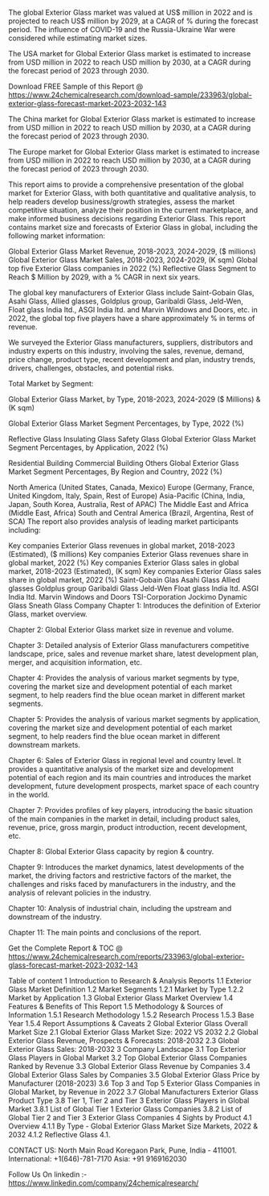 The global Exterior Glass market was valued at US$ million in 2022 and is projected to reach US$ million by 2029, at a CAGR of % during the forecast period. The influence of COVID-19 and the Russia-Ukraine War were considered while estimating market sizes.

The USA market for Global Exterior Glass  market is estimated to increase from USD million in 2022 to reach USD million by 2030, at a CAGR during the forecast period of 2023 through 2030.

Download FREE Sample of this Report @ https://www.24chemicalresearch.com/download-sample/233963/global-exterior-glass-forecast-market-2023-2032-143

The China market for Global Exterior Glass  market is estimated to increase from USD million in 2022 to reach USD million by 2030, at a CAGR during the forecast period of 2023 through 2030.

The Europe market for Global Exterior Glass  market is estimated to increase from USD million in 2022 to reach USD million by 2030, at a CAGR during the forecast period of 2023 through 2030.

This report aims to provide a comprehensive presentation of the global market for Exterior Glass, with both quantitative and qualitative analysis, to help readers develop business/growth strategies, assess the market competitive situation, analyze their position in the current marketplace, and make informed business decisions regarding Exterior Glass. This report contains market size and forecasts of Exterior Glass in global, including the following market information:

Global Exterior Glass Market Revenue, 2018-2023, 2024-2029, ($ millions)
Global Exterior Glass Market Sales, 2018-2023, 2024-2029, (K sqm)
Global top five Exterior Glass companies in 2022 (%)
Reflective Glass Segment to Reach $ Million by 2029, with a % CAGR in next six years.

The global key manufacturers of Exterior Glass include Saint-Gobain Glas, Asahi Glass, Allied glasses, Goldplus group, Garibaldi Glass, Jeld-Wen, Float glass India ltd., ASGI India ltd. and Marvin Windows and Doors, etc. in 2022, the global top five players have a share approximately % in terms of revenue.

We surveyed the Exterior Glass manufacturers, suppliers, distributors and industry experts on this industry, involving the sales, revenue, demand, price change, product type, recent development and plan, industry trends, drivers, challenges, obstacles, and potential risks.

Total Market by Segment:

Global Exterior Glass Market, by Type, 2018-2023, 2024-2029 ($ Millions) & (K sqm)

Global Exterior Glass Market Segment Percentages, by Type, 2022 (%)

Reflective Glass
Insulating Glass
Safety Glass
Global Exterior Glass Market Segment Percentages, by Application, 2022 (%)

Residential Building
Commercial Building
Others
Global Exterior Glass Market Segment Percentages, By Region and Country, 2022 (%)

North America (United States, Canada, Mexico)
Europe (Germany, France, United Kingdom, Italy, Spain, Rest of Europe)
Asia-Pacific (China, India, Japan, South Korea, Australia, Rest of APAC)
The Middle East and Africa (Middle East, Africa)
South and Central America (Brazil, Argentina, Rest of SCA)
The report also provides analysis of leading market participants including:

Key companies Exterior Glass revenues in global market, 2018-2023 (Estimated), ($ millions)
Key companies Exterior Glass revenues share in global market, 2022 (%)
Key companies Exterior Glass sales in global market, 2018-2023 (Estimated), (K sqm)
Key companies Exterior Glass sales share in global market, 2022 (%)
Saint-Gobain Glas
Asahi Glass
Allied glasses
Goldplus group
Garibaldi Glass
Jeld-Wen
Float glass India ltd.
ASGI India ltd.
Marvin Windows and Doors
TSI-Corporation
Jockimo
Dynamic Glass
Sneath Glass Company
Chapter 1: Introduces the definition of Exterior Glass, market overview.

Chapter 2: Global Exterior Glass market size in revenue and volume.

Chapter 3: Detailed analysis of Exterior Glass manufacturers competitive landscape, price, sales and revenue market share, latest development plan, merger, and acquisition information, etc.

Chapter 4: Provides the analysis of various market segments by type, covering the market size and development potential of each market segment, to help readers find the blue ocean market in different market segments.

Chapter 5: Provides the analysis of various market segments by application, covering the market size and development potential of each market segment, to help readers find the blue ocean market in different downstream markets.

Chapter 6: Sales of Exterior Glass in regional level and country level. It provides a quantitative analysis of the market size and development potential of each region and its main countries and introduces the market development, future development prospects, market space of each country in the world.

Chapter 7: Provides profiles of key players, introducing the basic situation of the main companies in the market in detail, including product sales, revenue, price, gross margin, product introduction, recent development, etc.

Chapter 8: Global Exterior Glass capacity by region & country.

Chapter 9: Introduces the market dynamics, latest developments of the market, the driving factors and restrictive factors of the market, the challenges and risks faced by manufacturers in the industry, and the analysis of relevant policies in the industry.

Chapter 10: Analysis of industrial chain, including the upstream and downstream of the industry.

Chapter 11: The main points and conclusions of the report.

Get the Complete Report & TOC @ https://www.24chemicalresearch.com/reports/233963/global-exterior-glass-forecast-market-2023-2032-143

Table of content
1 Introduction to Research & Analysis Reports
1.1 Exterior Glass Market Definition
1.2 Market Segments
1.2.1 Market by Type
1.2.2 Market by Application
1.3 Global Exterior Glass Market Overview
1.4 Features & Benefits of This Report
1.5 Methodology & Sources of Information
1.5.1 Research Methodology
1.5.2 Research Process
1.5.3 Base Year
1.5.4 Report Assumptions & Caveats
2 Global Exterior Glass Overall Market Size
2.1 Global Exterior Glass Market Size: 2022 VS 2032
2.2 Global Exterior Glass Revenue, Prospects & Forecasts: 2018-2032
2.3 Global Exterior Glass Sales: 2018-2032
3 Company Landscape
3.1 Top Exterior Glass Players in Global Market
3.2 Top Global Exterior Glass Companies Ranked by Revenue
3.3 Global Exterior Glass Revenue by Companies
3.4 Global Exterior Glass Sales by Companies
3.5 Global Exterior Glass Price by Manufacturer (2018-2023)
3.6 Top 3 and Top 5 Exterior Glass Companies in Global Market, by Revenue in 2022
3.7 Global Manufacturers Exterior Glass Product Type
3.8 Tier 1, Tier 2 and Tier 3 Exterior Glass Players in Global Market
3.8.1 List of Global Tier 1 Exterior Glass Companies
3.8.2 List of Global Tier 2 and Tier 3 Exterior Glass Companies
4 Sights by Product
4.1 Overview
4.1.1 By Type - Global Exterior Glass Market Size Markets, 2022 & 2032
4.1.2 Reflective Glass
4.1.

CONTACT US:
North Main Road Koregaon Park, Pune, India - 411001.
International: +1(646)-781-7170
Asia: +91 9169162030

Follow Us On linkedin :- https://www.linkedin.com/company/24chemicalresearch/
